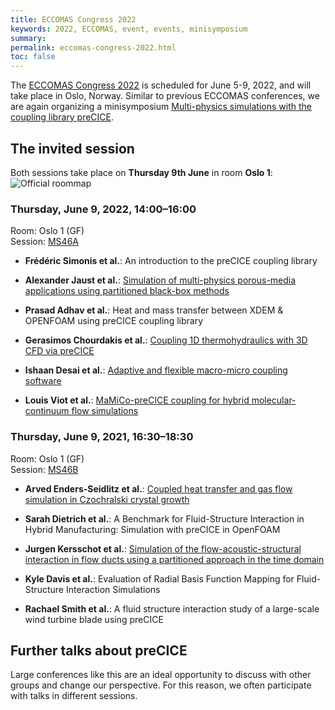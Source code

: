 ```yaml
---
title: ECCOMAS Congress 2022
keywords: 2022, ECCOMAS, event, events, minisymposium
summary:
permalink: eccomas-congress-2022.html
toc: false
---
```


The [ECCOMAS Congress 2022](http://www.eccomas2022.org/frontal/default.asp) is scheduled for June 5-9, 2022, and will take place in Oslo, Norway. Similar to previous ECCOMAS conferences, we are again organizing a minisymposium [Multi-physics simulations with the coupling library preCICE](http://www.eccomas2022.org/admin/Files/FileAbstract/MS46.pdf).

## The invited session

Both sessions take place on **Thursday 9th June** in room **Oslo 1**:
![Official roommap](https://www.eccomas2022.org/frontal/images/salas/H1.png)

### Thursday, June 9, 2022, 14:00–16:00

Room: Oslo 1 (GF)  
Session: [MS46A](https://www.eccomas2022.org/frontal/ProgSesion.asp?id=117)

* **Frédéric Simonis et al.**:
An introduction to the preCICE coupling library

* **Alexander Jaust et al.**:
[Simulation of multi-physics porous-media applications using partitioned black-box methods](https://ipvs.informatik.uni-stuttgart.de/cloud/s/3GWfdZ33Z4bH7tf)

* **Prasad Adhav et al.**:
Heat and mass transfer between XDEM \& OPENFOAM using preCICE coupling library

* **Gerasimos Chourdakis et al.**:
[Coupling 1D thermohydraulics with 3D CFD via preCICE](https://mediatum.ub.tum.de/node?id=1662597)

* **Ishaan Desai et al.**:
[Adaptive and flexible macro-micro coupling software](https://ipvs.informatik.uni-stuttgart.de/cloud/s/BSA9B4gKLd3LHBk)

* **Louis Viot et al.**:
[MaMiCo-preCICE coupling for hybrid molecular-continuum flow simulations](https://ipvs.informatik.uni-stuttgart.de/cloud/s/5HLfGPTrizbpKD2)

### Thursday, June 9, 2021, 16:30–18:30

Room: Oslo 1 (GF)  
Session: [MS46B](https://www.eccomas2022.org/frontal/ProgSesion.asp?id=240)

* **Arved Enders-Seidlitz et al.**:
[Coupled heat transfer and gas flow simulation in Czochralski crystal growth](http://dx.doi.org/10.13140/RG.2.2.30457.54882/1)

* **Sarah Dietrich et al.**:
A Benchmark for Fluid-Structure Interaction in Hybrid Manufacturing: Simulation with preCICE in OpenFOAM

* **Jurgen Kersschot et al.**:
[Simulation of the flow-acoustic-structural interaction in flow ducts using a partitioned approach in the time domain](https://ipvs.informatik.uni-stuttgart.de/cloud/s/WsrHdGGqcHWQi9H)

* **Kyle Davis et al.**:
Evaluation of Radial Basis Function Mapping for Fluid-Structure Interaction Simulations

* **Rachael Smith et al.**:
A fluid structure interaction study of a large-scale wind turbine blade using preCICE

## Further talks about preCICE

Large conferences like this are an ideal opportunity to discuss with other groups and change our perspective. For this reason, we often participate with talks in different sessions.
